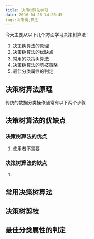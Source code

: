 ```yaml
---
title: 决策树算法学习
date: 2016-04-28 14:20:45
tags:决策树,算法
---
```


  今天主要从以下几个方面学习决策树算法：
  1. 决策树算法的原理
  2. 决策树算法的优缺点
  3. 常用的决策树算法
  4. 决策树算法的剪枝策略
  5. 最佳分类属性的判定


## 决策树算法原理

  传统的数据分类操作通常有以下两个步骤

## 决策树算法的优缺点
### 决策树算法的优点
1. 使用者不需要
### 决策树算法的缺点
1. 

## 常用决策树算法
## 决策树剪枝
## 最佳分类属性的判定